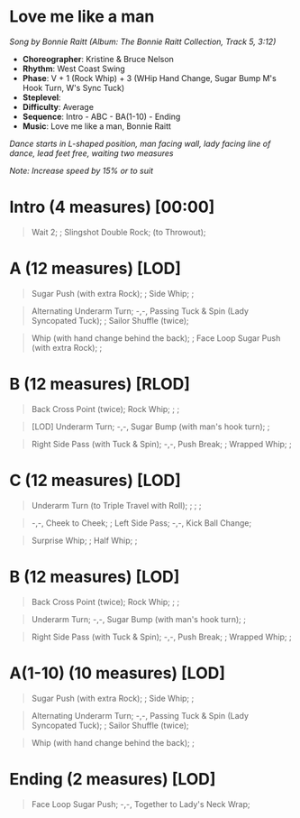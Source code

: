 # Love me like a man
*Song by Bonnie Raitt (Album: The Bonnie Raitt Collection, Track 5, 3:12)*

* **Choreographer**: Kristine & Bruce Nelson
* **Rhythm**: West Coast Swing
* **Phase**: V + 1 (Rock Whip) + 3 (WHip Hand Change, Sugar Bump M's Hook Turn, W's Sync Tuck)
* **Steplevel**:
* **Difficulty**: Average
* **Sequence**: Intro - ABC - BA(1-10) - Ending
* **Music**: Love me like a man, Bonnie Raitt


*Dance starts in L-shaped position, man facing wall, lady facing line of dance, lead feet free, waiting two measures*


*Note: Increase speed by 15% or to suit*


# Intro (4 measures) [00:00]

> Wait 2; ; Slingshot Double Rock; (to Throwout);

# A (12 measures) [LOD]

> Sugar Push (with extra Rock); ; Side Whip; ;

> Alternating Underarm Turn; -,-, Passing Tuck & Spin (Lady Syncopated Tuck); ; Sailor Shuffle (twice);

> Whip (with hand change behind the back); ; Face Loop Sugar Push (with extra Rock); ;

# B (12 measures) [RLOD]

> Back Cross Point (twice); Rock Whip; ; ;

> [LOD] Underarm Turn; -,-, Sugar Bump (with man's hook turn); ;

> Right Side Pass (with Tuck & Spin); -,-, Push Break; ; Wrapped Whip; ;

# C (12 measures) [LOD]

> Underarm Turn (to Triple Travel with Roll); ; ; ;

> -,-, Cheek to Cheek; ; Left Side Pass; -,-, Kick Ball Change;

> Surprise Whip; ; Half Whip; ;

# B (12 measures) [LOD]

> Back Cross Point (twice); Rock Whip; ; ;

> Underarm Turn; -,-, Sugar Bump (with man's hook turn); ;

> Right Side Pass (with Tuck & Spin); -,-, Push Break; ; Wrapped Whip; ;

# A(1-10) (10 measures) [LOD]

> Sugar Push (with extra Rock); ; Side Whip; ;

> Alternating Underarm Turn; -,-, Passing Tuck & Spin (Lady Syncopated Tuck); ; Sailor Shuffle (twice);

> Whip (with hand change behind the back); ;

# Ending (2 measures) [LOD]

> Face Loop Sugar Push; -,-, Together to Lady's Neck Wrap;

